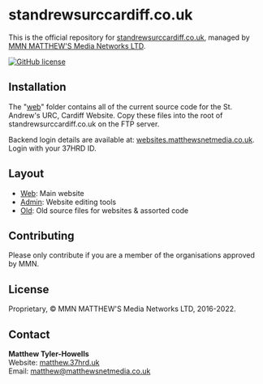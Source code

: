 # standrewsurccardiff.co.uk

This is the official repository for [standrewsurccardiff.co.uk](https://standrewsurccardiff.co.uk), managed by [MMN MATTHEW'S Media Networks LTD](https://matthewsnetmedia.co.uk).

[![GitHub license](https://img.shields.io/github/license/MMNmedia/saurc)](https://github.com/MMNmedia/saurc)

## Installation

The "[web](https://github.com/MMNmedia/saurc/tree/main/web)" folder contains all of the current source code for the St. Andrew's URC, Cardiff Website. Copy these files into the root of standrewsurccardiff.co.uk on the FTP server.

Backend login details are available at: [websites.matthewsnetmedia.co.uk](https://pwd.matthewsnetmedia.co.uk). Login with your 37HRD ID.

## Layout

* [Web](https://github.com/MMNmedia/saurc/tree/main/web): Main website
* [Admin](https://github.com/MMNmedia/saurc/tree/main/admin): Website editing tools
* [Old](https://github.com/MMNmedia/saurc/tree/main/old): Old source files for websites & assorted code

## Contributing
Please only contribute if you are a member of the organisations approved by MMN.

## License
Proprietary, © MMN MATTHEW'S Media Networks LTD, 2016-2022.

## Contact
**Matthew Tyler-Howells** \
Website: [matthew.37hrd.uk](https://matthew.37hrd.uk) \
Email: [matthew@matthewsnetmedia.co.uk](mailto:matthew@matthewsnetmedia.co.uk)
